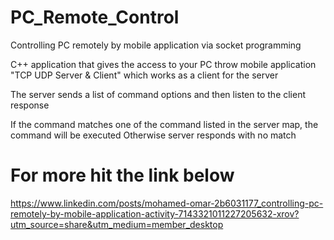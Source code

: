 # PC_Remote_Control
Controlling PC remotely by mobile application via socket programming 

C++ application that gives the access to your PC throw mobile application "TCP UDP Server & Client" which works as a client for the server 

The server sends a list of command options and then listen to the client response

If the command matches one of the command listed in the server map, the command will be executed
Otherwise server responds with no match


# For more hit the link below
https://www.linkedin.com/posts/mohamed-omar-2b6031177_controlling-pc-remotely-by-mobile-application-activity-7143321011227205632-xrov?utm_source=share&utm_medium=member_desktop
